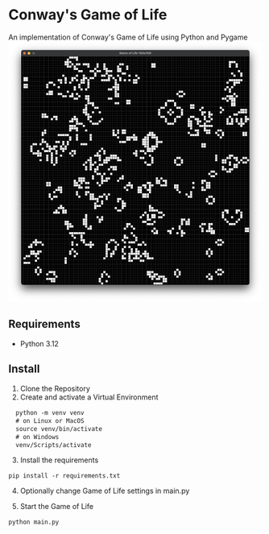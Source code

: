 # Conway's Game of Life

An implementation of Conway's Game of Life using Python and Pygame
![image](game_of_life.png)

## Requirements

- Python 3.12

## Install

1. Clone the Repository
2. Create and activate a Virtual Environment

```shell
  python -m venv venv
  # on Linux or MacOS
  source venv/bin/activate
  # on Windows
  venv/Scripts/activate
```

3. Install the requirements

```shell
pip install -r requirements.txt
```

4. Optionally change Game of Life settings in main.py

5. Start the Game of Life

```shell
python main.py
```
